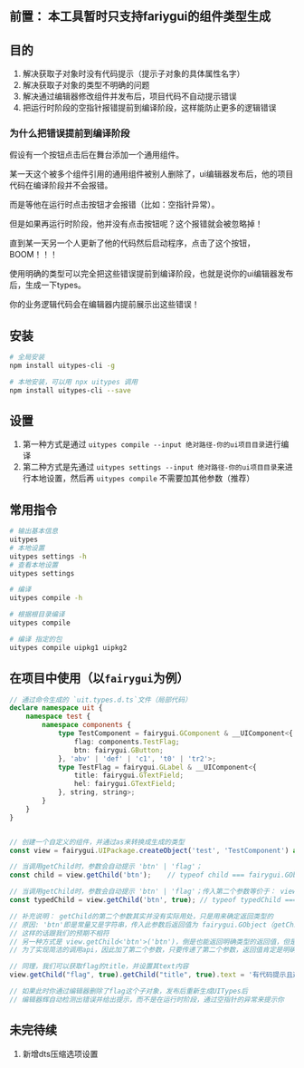 #

## 前置： 本工具暂时只支持fariygui的组件类型生成

## 目的

1. 解决获取子对象时没有代码提示（提示子对象的具体属性名字）
2. 解决获取子对象的类型不明确的问题
3. 解决通过编辑器修改组件并发布后，项目代码不自动提示错误
4. 把运行时阶段的空指针报错提前到编译阶段，这样能防止更多的逻辑错误

### 为什么把错误提前到编译阶段

假设有一个按钮点击后在舞台添加一个通用组件。

某一天这个被多个组件引用的通用组件被别人删除了，ui编辑器发布后，他的项目代码在编译阶段并不会报错。

而是等他在运行时点击按钮才会报错（比如：空指针异常）。

但是如果再运行时阶段，他并没有点击按钮呢？这个报错就会被忽略掉！

直到某一天另一个人更新了他的代码然后启动程序，点击了这个按钮，BOOM！！！

使用明确的类型可以完全把这些错误提前到编译阶段，也就是说你的ui编辑器发布后，生成一下types。

你的业务逻辑代码会在编辑器内提前展示出这些错误！

## 安装

```bash
# 全局安装
npm install uitypes-cli -g

# 本地安装，可以用 npx uitypes 调用
npm install uitypes-cli --save
```

## 设置

1. 第一种方式是通过 `uitypes compile --input 绝对路径-你的ui项目目录`进行编译
2. 第二种方式是先通过 `uitypes settings --input 绝对路径-你的ui项目目录`来进行本地设置，然后再 `uitypes compile` 不需要加其他参数（推荐）

## 常用指令

```bash
# 输出基本信息
uitypes
# 本地设置
uitypes settings -h
# 查看本地设置
uitypes settings

# 编译
uitypes compile -h

# 根据根目录编译
uitypes compile

# 编译 指定的包
uitypes compile uipkg1 uipkg2
```

## 在项目中使用（以`fairygui`为例）

```ts
// 通过命令生成的 `uit.types.d.ts`文件（局部代码）
declare namespace uit {
    namespace test {
		namespace components {
			type TestComponent = fairygui.GComponent & __UIComponent<{
				flag: components.TestFlag;
				btn: fairygui.GButton;
			}, 'abv' | 'def' | 'c1', 't0' | 'tr2'>;
			type TestFlag = fairygui.GLabel & __UIComponent<{
				title: fairygui.GTextField;
				hel: fairygui.GTextField;
			}, string, string>;
		}
	}
}
```

```ts

// 创建一个自定义的组件，并通过as来转换成生成的类型
const view = fairygui.UIPackage.createObject('test', 'TestComponent') as uit.test.components.TestComponent;

// 当调用getChild时，参数会自动提示 'btn' | 'flag'； 
const child = view.getChild('btn');    // typeof child === fairygui.GObject，可以通过child.asButton来转换

// 当调用getChild时，参数会自动提示 'btn' | 'flag'；传入第二个参数等价于： view.getChild('btn').asButton
const typedChild = view.getChild('btn', true); // typeof typedChild === fairygui.GButton

// 补充说明： getChild的第二个参数其实并没有实际用处，只是用来确定返回类型的
// 原因: 'btn'即是常量又是字符串，传入此参数后返回值为 fairygui.GObject（getChild方法默认返回的类型）
// 这样的话跟我们的预期不相符
// 另一种方式是 view.getChild<'btn'>('btn')，倒是也能返回明确类型的返回值，但是这么些比较麻烦
// 为了实现简洁的调用api，因此加了第二个参数，只要传递了第二个参数，返回值肯定是明确类型的

// 同理，我们可以获取flag的title，并设置其text内容
view.getChild("flag", true).getChild("title", true).text = '有代码提示且返回类型都是确定的!';

// 如果此时你通过编辑器删除了flag这个子对象，发布后重新生成UITypes后
// 编辑器辉自动检测出错误并给出提示，而不是在运行时阶段，通过空指针的异常来提示你

```

## 未完待续

1. 新增dts压缩选项设置
